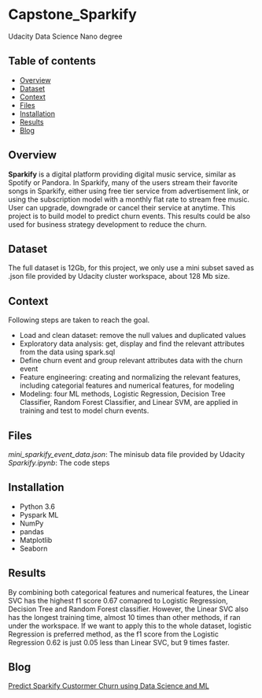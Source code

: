 # Capstone_Sparkify
Udacity Data Science Nano degree

## Table of contents
* [Overview](#overview)
* [Dataset](#dataset)
* [Context](#context)
* [Files](#files)
* [Installation](#installation)
* [Results](#results)
* [Blog](#blog)

## Overview
**Sparkify** is a digital platform providing digital music service, similar as Spotify or Pandora. In Sparkify, many of the users stream their favorite songs in Sparkify, either using free tier service from advertisement link, or using the subscription model with a monthly flat rate to stream free music. User can upgrade, downgrade or cancel their service at anytime. This project is to build model to predict churn events. This results could be also used for business strategy development to reduce the churn. 

## Dataset
The full dataset is 12Gb, for this project, we only use a mini subset saved as .json file provided by Udacity cluster workspace, about 128 Mb size.

## Context
Following steps are taken to reach the goal.
* Load and clean dataset: remove the null values and duplicated values
* Exploratory data analysis: get, display and find the relevant attributes from the data using spark.sql
* Define churn event and group relevant attributes data with the churn event
* Feature engineering: creating and normalizing the relevant features, including categorial features and numerical features, for modeling
* Modeling: four ML methods, Logistic Regression, Decision Tree Classifier, Random Forest Classifier, and Linear SVM, are applied in training and test to model churn events.

## Files
*mini_sparkify_event_data.json*: The minisub data file provided by Udacity                                                    
*Sparkify.ipynb*: The code steps


## Installation
* Python 3.6
* Pyspark ML
* NumPy                                         
* pandas                                                   
* Matplotlib                                 
* Seaborn                                      

## Results
By combining both categorical features and numerical features, the Linear SVC has the highest f1 score 0.67 comapred to Logistic Regression, Decision Tree and Random Forest classifier. However, the Linear SVC also has the longest training time, almost 10 times than other methods, if ran under the workspace. If we want to apply this to the whole dataset, logistic Regression is preferred method, as the f1 score from the Logistic Regression 0.62 is just 0.05 less than Linear SVC, but 9 times faster. 

## Blog

[Predict Sparkify Custormer Churn using Data Science and ML](https://medium.com/@xueyang1983/predict-churn-using-big-data-analysis-with-sparkify-37c3f6885b57)
